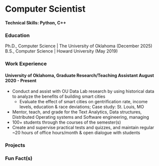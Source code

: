 # Computer Scientist

#### Technical Skills: Python, C++

### Education

Ph.D., Computer Science | The University of Oklahoma (December 2025)
B.S., Computer Science | Howard University (May 2019)

### Work Experience
#### University of Oklahoma, Graduate Research/Teaching Assistant August 2020 - Present
* Conduct and assist with OU Data Lab research by using historical data to analyze the benefits of building smart cities
    * Evaluate the effect of smart cities on gentrification rate, income levels, education & race deviations; Case study: St. Louis, MO
* Mentor, teach, and grade for the Text Analytics, Data structures, Distributed Operating systems and Software engineering, managing
* 100+ students through the courses of the semester(s)
* Create and supervise practical tests and quizzes, and maintain regular ~20 hours of office hours/month & open dialogue with students

### Projects


### Fun Fact(s)
